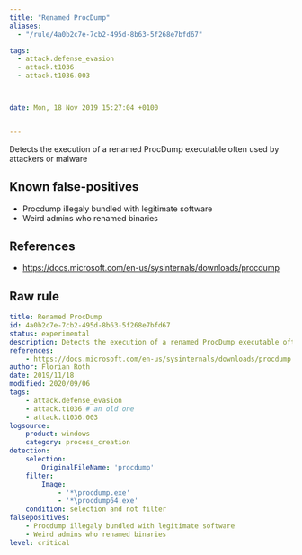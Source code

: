 ```yaml
---
title: "Renamed ProcDump"
aliases:
  - "/rule/4a0b2c7e-7cb2-495d-8b63-5f268e7bfd67"

tags:
  - attack.defense_evasion
  - attack.t1036
  - attack.t1036.003



date: Mon, 18 Nov 2019 15:27:04 +0100


---
```


Detects the execution of a renamed ProcDump executable often used by attackers or malware

<!--more-->


## Known false-positives

* Procdump illegaly bundled with legitimate software
* Weird admins who renamed binaries



## References

* https://docs.microsoft.com/en-us/sysinternals/downloads/procdump


## Raw rule
```yaml
title: Renamed ProcDump
id: 4a0b2c7e-7cb2-495d-8b63-5f268e7bfd67
status: experimental
description: Detects the execution of a renamed ProcDump executable often used by attackers or malware
references:
    - https://docs.microsoft.com/en-us/sysinternals/downloads/procdump
author: Florian Roth
date: 2019/11/18
modified: 2020/09/06
tags:
    - attack.defense_evasion
    - attack.t1036 # an old one
    - attack.t1036.003
logsource:
    product: windows
    category: process_creation
detection:
    selection:
        OriginalFileName: 'procdump'
    filter:
        Image: 
            - '*\procdump.exe'
            - '*\procdump64.exe'
    condition: selection and not filter
falsepositives:
    - Procdump illegaly bundled with legitimate software
    - Weird admins who renamed binaries
level: critical

```

